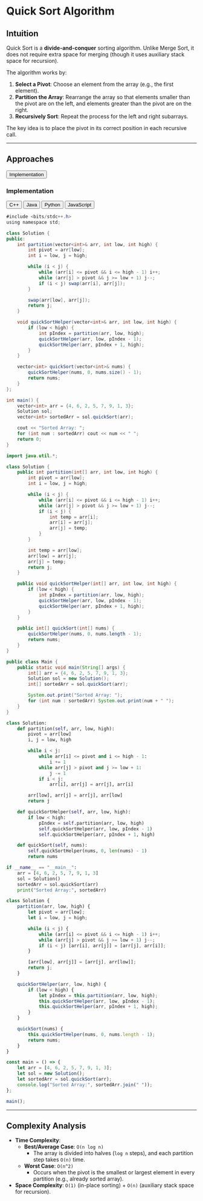 # Quick Sort Algorithm

## Intuition
Quick Sort is a **divide-and-conquer** sorting algorithm. Unlike Merge Sort, it does not require extra space for merging (though it uses auxiliary stack space for recursion).

The algorithm works by:
1. **Select a Pivot**: Choose an element from the array (e.g., the first element).
2. **Partition the Array**: Rearrange the array so that elements smaller than the pivot are on the left, and elements greater than the pivot are on the right.
3. **Recursively Sort**: Repeat the process for the left and right subarrays.

The key idea is to place the pivot in its correct position in each recursive call.

---

## Approaches

<div class="code-switcher">
    <button class="code-btn active" data-method="implementation">Implementation</button>
</div>

<div class="implementation active">

### Implementation

<div class="language-switcher">
    <button class="lang-btn active" data-lang="cpp">C++</button>
    <button class="lang-btn" data-lang="java">Java</button>
    <button class="lang-btn" data-lang="python">Python</button>
    <button class="lang-btn" data-lang="javascript">JavaScript</button>
</div>

<div class="code-block cpp active">

```java
#include <bits/stdc++.h>
using namespace std;

class Solution {
public:
    int partition(vector<int>& arr, int low, int high) {
        int pivot = arr[low];
        int i = low, j = high;

        while (i < j) {
            while (arr[i] <= pivot && i <= high - 1) i++;
            while (arr[j] > pivot && j >= low + 1) j--;
            if (i < j) swap(arr[i], arr[j]);
        }

        swap(arr[low], arr[j]);
        return j;
    }

    void quickSortHelper(vector<int>& arr, int low, int high) {
        if (low < high) {
            int pIndex = partition(arr, low, high);
            quickSortHelper(arr, low, pIndex - 1);
            quickSortHelper(arr, pIndex + 1, high);
        }
    }

    vector<int> quickSort(vector<int>& nums) {
        quickSortHelper(nums, 0, nums.size() - 1);
        return nums;
    }
};

int main() {
    vector<int> arr = {4, 6, 2, 5, 7, 9, 1, 3};
    Solution sol;
    vector<int> sortedArr = sol.quickSort(arr);

    cout << "Sorted Array: ";
    for (int num : sortedArr) cout << num << " ";
    return 0;
}
```
</div>

<div class="code-block java">

```java
import java.util.*;

class Solution {
    public int partition(int[] arr, int low, int high) {
        int pivot = arr[low];
        int i = low, j = high;

        while (i < j) {
            while (arr[i] <= pivot && i <= high - 1) i++;
            while (arr[j] > pivot && j >= low + 1) j--;
            if (i < j) {
                int temp = arr[i];
                arr[i] = arr[j];
                arr[j] = temp;
            }
        }

        int temp = arr[low];
        arr[low] = arr[j];
        arr[j] = temp;
        return j;
    }

    public void quickSortHelper(int[] arr, int low, int high) {
        if (low < high) {
            int pIndex = partition(arr, low, high);
            quickSortHelper(arr, low, pIndex - 1);
            quickSortHelper(arr, pIndex + 1, high);
        }
    }

    public int[] quickSort(int[] nums) {
        quickSortHelper(nums, 0, nums.length - 1);
        return nums;
    }
}

public class Main {
    public static void main(String[] args) {
        int[] arr = {4, 6, 2, 5, 7, 9, 1, 3};
        Solution sol = new Solution();
        int[] sortedArr = sol.quickSort(arr);

        System.out.print("Sorted Array: ");
        for (int num : sortedArr) System.out.print(num + " ");
    }
}
```
</div>

<div class="code-block python">

```python
class Solution:
    def partition(self, arr, low, high):
        pivot = arr[low]
        i, j = low, high

        while i < j:
            while arr[i] <= pivot and i <= high - 1:
                i += 1
            while arr[j] > pivot and j >= low + 1:
                j -= 1
            if i < j:
                arr[i], arr[j] = arr[j], arr[i]

        arr[low], arr[j] = arr[j], arr[low]
        return j

    def quickSortHelper(self, arr, low, high):
        if low < high:
            pIndex = self.partition(arr, low, high)
            self.quickSortHelper(arr, low, pIndex - 1)
            self.quickSortHelper(arr, pIndex + 1, high)

    def quickSort(self, nums):
        self.quickSortHelper(nums, 0, len(nums) - 1)
        return nums

if __name__ == "__main__":
    arr = [4, 6, 2, 5, 7, 9, 1, 3]
    sol = Solution()
    sortedArr = sol.quickSort(arr)
    print("Sorted Array:", sortedArr)
```
</div>

<div class="code-block javascript">

```javascript
class Solution {
    partition(arr, low, high) {
        let pivot = arr[low];
        let i = low, j = high;

        while (i < j) {
            while (arr[i] <= pivot && i <= high - 1) i++;
            while (arr[j] > pivot && j >= low + 1) j--;
            if (i < j) [arr[i], arr[j]] = [arr[j], arr[i]];
        }

        [arr[low], arr[j]] = [arr[j], arr[low]];
        return j;
    }

    quickSortHelper(arr, low, high) {
        if (low < high) {
            let pIndex = this.partition(arr, low, high);
            this.quickSortHelper(arr, low, pIndex - 1);
            this.quickSortHelper(arr, pIndex + 1, high);
        }
    }

    quickSort(nums) {
        this.quickSortHelper(nums, 0, nums.length - 1);
        return nums;
    }
}

const main = () => {
    let arr = [4, 6, 2, 5, 7, 9, 1, 3];
    let sol = new Solution();
    let sortedArr = sol.quickSort(arr);
    console.log("Sorted Array:", sortedArr.join(" "));
};

main();
```
</div>

---

## Complexity Analysis
- **Time Complexity**:
  - **Best/Average Case**: `O(n log n)`  
    - The array is divided into halves (`log n` steps), and each partition step takes `O(n)` time.
  - **Worst Case**: `O(n^2)`  
    - Occurs when the pivot is the smallest or largest element in every partition (e.g., already sorted array).
- **Space Complexity**: `O(1)` (in-place sorting) + `O(n)` (auxiliary stack space for recursion).
